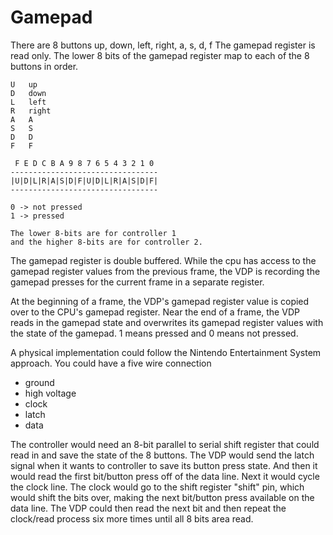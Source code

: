 Gamepad
=======

There are 8 buttons
up, down, left, right, a, s, d, f
The gamepad register is read only.
The lower 8 bits of the gamepad register map to
each of the 8 buttons in order.

```
U   up
D   down
L   left
R   right
A   A
S   S
D   D
F   F

 F E D C B A 9 8 7 6 5 4 3 2 1 0
---------------------------------
|U|D|L|R|A|S|D|F|U|D|L|R|A|S|D|F|
---------------------------------

0 -> not pressed
1 -> pressed

The lower 8-bits are for controller 1
and the higher 8-bits are for controller 2.
```

The gamepad register is double buffered.
While the cpu has access to the gamepad register values
from the previous frame, the VDP is recording
the gamepad presses for the current frame in a separate register.

At the beginning of a frame, the VDP's gamepad register value is
copied over to the CPU's gamepad register.
Near the end of a frame, the VDP reads in the gamepad state
and overwrites its gamepad register values with the state of the
gamepad.  1 means pressed and 0 means not pressed.

A physical implementation could follow the Nintendo Entertainment System approach.  You could have a five wire connection

- ground
- high voltage
- clock
- latch
- data

The controller would need an 8-bit parallel to serial shift register that could read in and save the state
of the 8 buttons.
The VDP would send the latch signal when it wants to controller to save
its button press state.
And then it would read the first bit/button press off of the data line.
Next it would cycle the clock line.  The clock would go to the shift
register "shift" pin, which would shift the bits over, making the next
bit/button press available on the data line.  The VDP could then read
the next bit and then repeat the clock/read process six more times until
all 8 bits area read.
